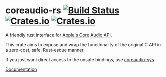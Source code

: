 # coreaudio-rs [![Build Status](https://travis-ci.org/RustAudio/coreaudio-rs.svg?branch=master)](https://travis-ci.org/RustAudio/coreaudio-rs) [![Crates.io](https://img.shields.io/crates/v/coreaudio-rs.svg)](https://crates.io/crates/coreaudio-rs) [![Crates.io](https://img.shields.io/crates/l/coreaudio-rs.svg)](https://github.com/RustAudio/coreaudio-rs/blob/master/LICENSE-MIT)

A friendly rust interface for [Apple's Core Audio API](https://developer.apple.com/library/ios/documentation/MusicAudio/Conceptual/CoreAudioOverview/CoreAudioEssentials/CoreAudioEssentials.html).

This crate aims to expose and wrap the functionality of the original C API in a zero-cost, safe, Rust-esque manner.

If you just want direct access to the unsafe bindings, use [coreaudio-sys](https://crates.io/crates/coreaudio-sys).

[Documentation](https://docs.rs/crate/coreaudio-rs)
